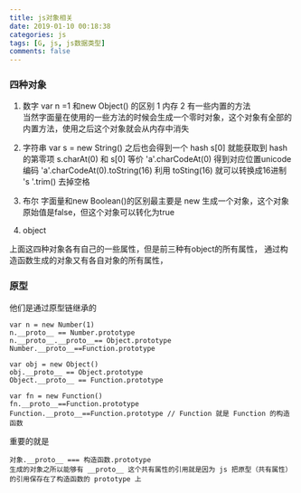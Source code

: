 ```yaml
---
title: js对象相关
date: 2019-01-10 00:18:38
categories: js
tags: [G, js, js数据类型]
comments: false
---
```


### 四种对象

1. 数字
var n =1 和new Object() 的区别
 1 内存
 2 有一些内置的方法  
当然字面量在使用的一些方法的时候会生成一个零时对象，这个对象有全部的内置方法，使用之后这个对象就会从内存中消失

2. 字符串
var s = new String() 之后也会得到一个 hash 
s[0] 就能获取到 hash 的第零项
s.charAt(0) 和 s[0] 等价
'a'.charCodeAt(0) 得到对应位置unicode编码  'a'.charCodeAt(0).toString(16) 利用 toSting(16) 就可以转换成16进制
's  '.trim() 去掉空格

3. 布尔
字面量和new Boolean()的区别最主要是 new 生成一个对象，这个对象原始值是false，但这个对象可以转化为true

4. object

上面这四种对象各有自己的一些属性，但是前三种有object的所有属性，
通过构造函数生成的对象又有各自对象的所有属性，

### 原型
他们是通过原型链继承的

    var n = new Number(1)
    n.__proto__ == Number.prototype
    n.__proto__.__proto__== Object.prototype
    Number.__proto__==Function.prototype

    var obj = new Object()
    obj.__proto__ == Object.prototype
    Object.__proto__ == Function.prototype

    var fn = new Function()
    fn.__proto__==Function.prototype
    Function.__proto__==Function.prototype // Function 就是 Function 的构造函数

重要的就是

    对象.__proto__ === 构造函数.prototype 
    生成的对象之所以能够有 __proto__ 这个共有属性的引用就是因为 js 把原型（共有属性）的引用保存在了构造函数的 prototype 上